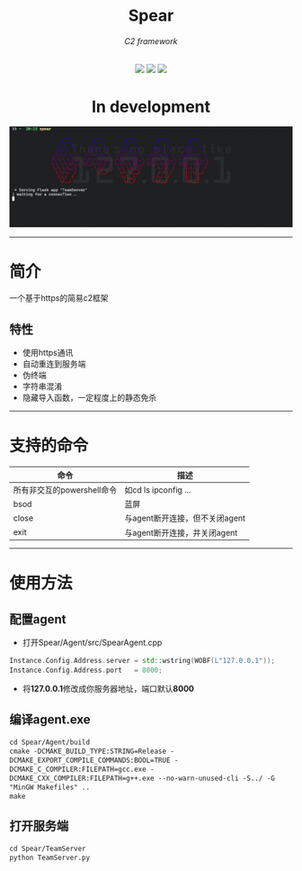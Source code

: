 <h1 align=center><b>Spear</b></h1>
<h6 align=center>C2 framework</h3>
<div align=center>
    <img src="https://img.shields.io/badge/Github-K1y0t4k4-yellow?style=plastic&logo=github" />
    <img src="https://img.shields.io/badge/Python-yellow?style=plastic&logo=python" />
    <img src="https://img.shields.io/badge/C/C++-yellow?style=plastic&logo=c&logoColor=blue" />
</div>

<h1 align=center><b>In development</b></h1>

<div align=center>
    <img src="https://github.com/K1y0t4k4/Spear/blob/main/img/banner.png" />
</div>

---

# 简介
一个基于https的简易c2框架
## 特性
- 使用https通讯
- 自动重连到服务端
- 伪终端
- 字符串混淆
- 隐藏导入函数，一定程度上的静态免杀

---

# 支持的命令
|命令|描述|
|---|---|
|所有非交互的powershell命令|如cd ls ipconfig ...|
|bsod|蓝屏|
|close|与agent断开连接，但不关闭agent|
|exit|与agent断开连接，并关闭agent|
---

# 使用方法
## 配置agent
- 打开Spear/Agent/src/SpearAgent.cpp
```cpp
Instance.Config.Address.server = std::wstring(WOBF(L"127.0.0.1"));
Instance.Config.Address.port   = 8000;
```
- 将**127.0.0.1**修改成你服务器地址，端口默认**8000**
## 编译agent.exe
```shell
cd Spear/Agent/build
cmake -DCMAKE_BUILD_TYPE:STRING=Release -DCMAKE_EXPORT_COMPILE_COMMANDS:BOOL=TRUE -DCMAKE_C_COMPILER:FILEPATH=gcc.exe -DCMAKE_CXX_COMPILER:FILEPATH=g++.exe --no-warn-unused-cli -S../ -G "MinGW Makefiles" ..
make
```

## 打开服务端
```shell
cd Spear/TeamServer
python TeamServer.py
```